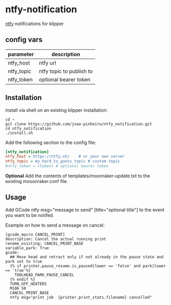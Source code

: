 ntfy-notification
==============


[ntfy](https://ntfy.sh/) notifications for klipper


## config vars

|parameter|description|
|---|---|
|ntfy_host| ntfy url|
|ntfy_topic| ntfy topic to publish to|
|ntfy_token| optional bearer token|


## Installation

install via shell on an existing klipper installation:

```shell
cd ~
git clone https://github.com/joao-pinheiro/ntfy_notification.git
cd ntfy_notification
./install.sh

```

Add the following section to the config file:

```ini
[ntfy_notification]
ntfy_host = https://ntfy.sh/    # or your own server
ntfy_topic = my_hard_to_guess_topic # custom topic
#ntfy_token = <token> # optional bearer token 

```

**Optional** Add the contents of templates/moonraker-update.txt to the existing mooonraker.conf file.

## Usage
Add GCode ntfy msg="message to send" [title="optional title"] to the event you want to be notifed.

Example on how to send a message on cancel:
```shell
[gcode_macro CANCEL_PRINT]
description: Cancel the actual running print
rename_existing: CANCEL_PRINT_BASE
variable_park: True
gcode:
  ## Move head and retract only if not already in the pause state and park set to true
  {% if printer.pause_resume.is_paused|lower == 'false' and park|lower == 'true'%}
    TOOLHEAD_PARK_PAUSE_CANCEL
  {% endif %}
  TURN_OFF_HEATERS
  M106 S0
  CANCEL_PRINT_BASE
  ntfy msg="print job  {printer.print_stats.filename} cancelled"
```